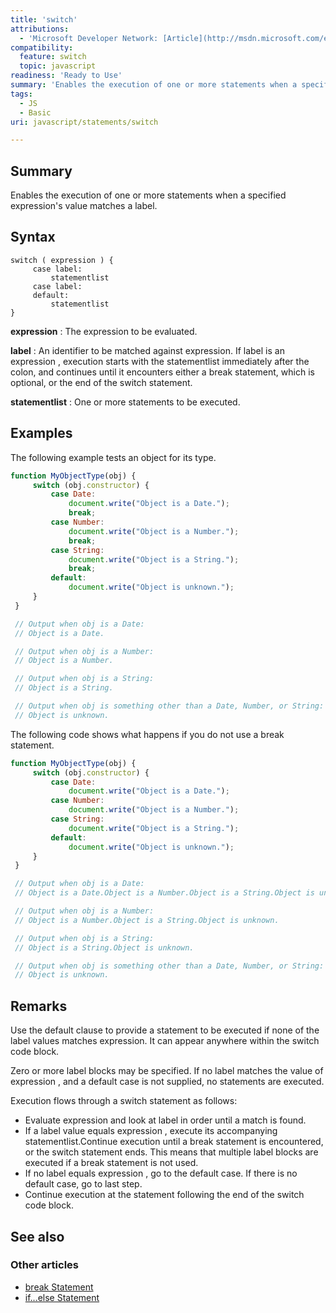```yaml
---
title: 'switch'
attributions:
  - 'Microsoft Developer Network: [Article](http://msdn.microsoft.com/en-us/library/ie/hzc6t81t(v=vs.94).aspx)'
compatibility:
  feature: switch
  topic: javascript
readiness: 'Ready to Use'
summary: 'Enables the execution of one or more statements when a specified expression''s value matches a label.'
tags:
  - JS
  - Basic
uri: javascript/statements/switch

---
```

## Summary

Enables the execution of one or more statements when a specified expression's value matches a label.

## Syntax

    switch ( expression ) {
         case label:
             statementlist
         case label:
         default:
             statementlist
    }

**expression**
:   The expression to be evaluated.

**label**
:   An identifier to be matched against expression. If label is an expression , execution starts with the statementlist immediately after the colon, and continues until it encounters either a break statement, which is optional, or the end of the switch statement.

**statementlist**
:   One or more statements to be executed.

## Examples

The following example tests an object for its type.

``` js
function MyObjectType(obj) {
     switch (obj.constructor) {
         case Date:
             document.write("Object is a Date.");
             break;
         case Number:
             document.write("Object is a Number.");
             break;
         case String:
             document.write("Object is a String.");
             break;
         default:
             document.write("Object is unknown.");
     }
 }

 // Output when obj is a Date:
 // Object is a Date.

 // Output when obj is a Number:
 // Object is a Number.

 // Output when obj is a String:
 // Object is a String.

 // Output when obj is something other than a Date, Number, or String:
 // Object is unknown.
```

The following code shows what happens if you do not use a break statement.

``` js
function MyObjectType(obj) {
     switch (obj.constructor) {
         case Date:
             document.write("Object is a Date.");
         case Number:
             document.write("Object is a Number.");
         case String:
             document.write("Object is a String.");
         default:
             document.write("Object is unknown.");
     }
 }

 // Output when obj is a Date:
 // Object is a Date.Object is a Number.Object is a String.Object is unknown.

 // Output when obj is a Number:
 // Object is a Number.Object is a String.Object is unknown.

 // Output when obj is a String:
 // Object is a String.Object is unknown.

 // Output when obj is something other than a Date, Number, or String:
 // Object is unknown.
```

## Remarks

Use the default clause to provide a statement to be executed if none of the label values matches expression. It can appear anywhere within the switch code block.

Zero or more label blocks may be specified. If no label matches the value of expression , and a default case is not supplied, no statements are executed.

Execution flows through a switch statement as follows:

-   Evaluate expression and look at label in order until a match is found.
-   If a label value equals expression , execute its accompanying statementlist.Continue execution until a break statement is encountered, or the switch statement ends. This means that multiple label blocks are executed if a break statement is not used.
-   If no label equals expression , go to the default case. If there is no default case, go to last step.
-   Continue execution at the statement following the end of the switch code block.

## See also

### Other articles

-   [break Statement](/javascript/statements/break)
-   [if...else Statement](/javascript/statements/if_else)


